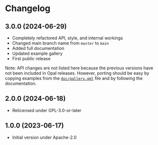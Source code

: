 <!--
SPDX-FileCopyrightText: 2024 Mirian Margiani
SPDX-License-Identifier: GFDL-1.3-or-later
-->

# Changelog

## 3.0.0 (2024-06-29)

- Completely refactored API, style, and internal workings
- Changed main branch name from `master` to `main`
- Added full documentation
- Updated example gallery
- First public release

Note: API changes are not listed here because the previous versions have not
been included in Opal releases. However, porting should be easy by copying
examples from the [`doc/gallery.qml`](doc/gallery.qml) file and by following
the documentation.

## 2.0.0 (2024-06-18)

- Relicensed under GPL-3.0-or-later

## 1.0.0 (2023-06-17)

- Initial version under Apache-2.0

